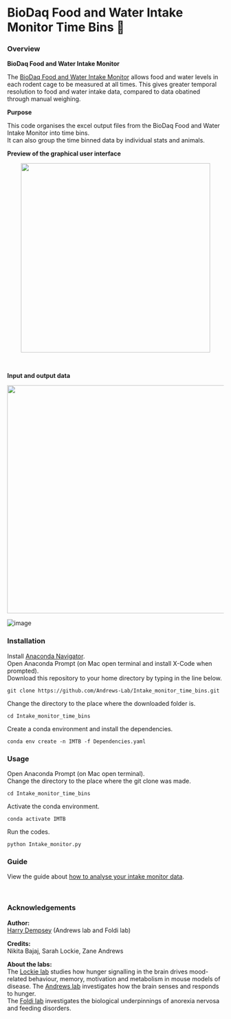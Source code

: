 # BioDaq Food and Water Intake Monitor Time Bins 🐁

### Overview

__BioDaq Food and Water Intake Monitor__

The [BioDaq Food and Water Intake Monitor](https://researchdiets.com/biodaq) allows food and water levels in each rodent cage to be measured at all times.
This gives greater temporal resolution to food and water intake data, compared to data obatined through manual weighing.

__Purpose__

This code organises the excel output files from the BioDaq Food and Water Intake Monitor into time bins. <br>
It can also group the time binned data by individual stats and animals.

__Preview of the graphical user interface__

<p align="center">
  <img src="https://user-images.githubusercontent.com/101311642/205285449-ec27c443-c094-4660-999e-f5159e5d0a20.png" width="440">
</p><br/>

__Input and output data__

<p align="center">
  <img src="https://user-images.githubusercontent.com/101311642/205290754-cb911936-6727-47ce-bef5-65f2e03f62c4.png" width="530">

![image](https://user-images.githubusercontent.com/101311642/205293854-a98c4332-d0f3-4c95-9beb-17c0362e8082.png)

### Installation

Install [Anaconda Navigator](https://www.anaconda.com/products/distribution). <br>
Open Anaconda Prompt (on Mac open terminal and install X-Code when prompted). <br>
Download this repository to your home directory by typing in the line below.
```
git clone https://github.com/Andrews-Lab/Intake_monitor_time_bins.git
```
Change the directory to the place where the downloaded folder is. <br>
```
cd Intake_monitor_time_bins
```

Create a conda environment and install the dependencies.
```
conda env create -n IMTB -f Dependencies.yaml
```

### Usage
Open Anaconda Prompt (on Mac open terminal). <br>
Change the directory to the place where the git clone was made.
```
cd Intake_monitor_time_bins
```

Activate the conda environment.
```
conda activate IMTB
```

Run the codes.
```
python Intake_monitor.py
```

### Guide

View the guide about [how to analyse your intake monitor data](How_to_use_intake_monitor_codes.pdf).

<br>

### Acknowledgements

__Author:__ <br>
[Harry Dempsey](https://github.com/H-Dempsey) (Andrews lab and Foldi lab) <br>

__Credits:__ <br>
Nikita Bajaj, Sarah Lockie, Zane Andrews <br>

__About the labs:__ <br>
The [Lockie lab](https://www.monash.edu/discovery-institute/lockie-lab) studies how hunger signalling in the brain drives mood-related behaviour, memory, motivation and metabolism in mouse models of disease.
The [Andrews lab](https://www.monash.edu/discovery-institute/andrews-lab) investigates how the brain senses and responds to hunger. <br>
The [Foldi lab](https://www.monash.edu/discovery-institute/foldi-lab) investigates the biological underpinnings of anorexia nervosa and feeding disorders. <br>
